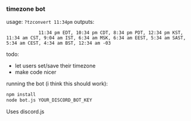 ### timezone bot
usage:
```?tzconvert 11:34pm```
outputs:
```11:34 pm  is
            11:34 pm EDT, 10:34 pm CDT, 8:34 pm PDT, 12:34 pm KST, 11:34 am CST, 9:04 am IST, 6:34 am MSK, 6:34 am EEST, 5:34 am SAST, 5:34 am CEST, 4:34 am BST, 12:34 am -03
```

todo: 
 - let users set/save their timezone
 - make code nicer

running the bot (i think this should work):
```bash
npm install
node bot.js YOUR_DISCORD_BOT_KEY
```

Uses discord.js
